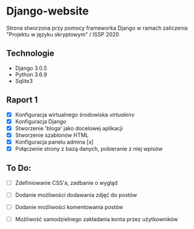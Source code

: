 # Django-website

Strona stworzona przy pomocy frameworka Django w ramach zaliczenia "Projektu w języku skryptowym" / ISSP 2020


## Technologie

* Django 3.0.5
* Python 3.6.9
* Sqlite3

## Raport 1

 - [x] Konfiguracja wirtualnego środowiska _virtualenv_
 - [x] Konfiguracja Django
 - [x] Stworzenie 'bloga' jako docelowej aplikacji
 - [x] Stworzenie szablonów HTML
 - [x] Konfiguracja panelu admina [x]
 - [x] Połączenie strony z bazą danych, pobieranie z niej wpisów

## To Do:

 - [ ] Zdefiniowanie CSS'a, zadbanie o wygląd
 - [ ] Dodanie możliwości dodawania zdjęć do postów
 - [ ] Dodanie możliwości komentowania postów
 - [ ] Możliwość samodzielnego zakładania konta przez użytkowników


